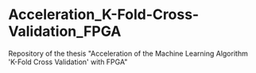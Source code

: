 # Acceleration_K-Fold-Cross-Validation_FPGA
Repository of the thesis "Acceleration of the Machine Learning Algorithm 'K-Fold Cross Validation' with FPGA"
